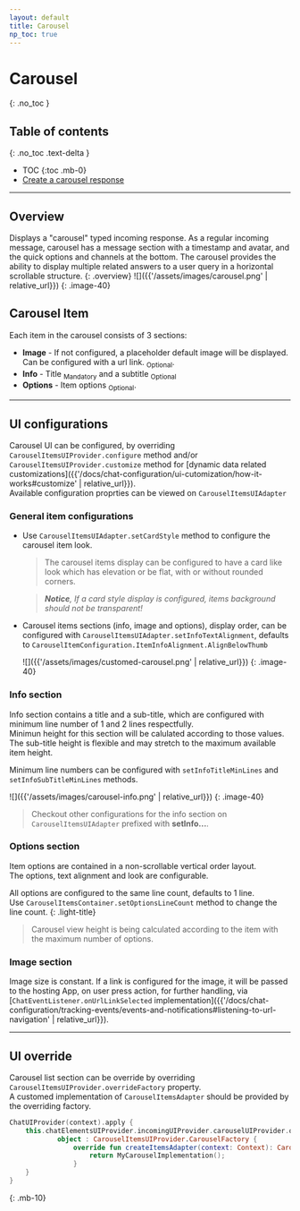 ```yaml
---
layout: default
title: Carousel 
np_toc: true
---
```


# Carousel 
{: .no_toc }

## Table of contents
{: .no_toc .text-delta }

- TOC
{:toc .mb-0}
- [Create a carousel response](https://support.bold360.com/bold360/help/how-to-create-an-image-gallery-in-conversational-articles)

---

## Overview
Displays a "carousel" typed incoming response. 
As a regular incoming message, carousel has a message section with a timestamp and avatar, and the quick options and channels at the bottom. The carousel provides the ability to display multiple related answers to a user query in a horizontal scrollable structure.
{: .overview}
![]({{'/assets/images/carousel.png' | relative_url}})
{: .image-40}


## Carousel Item
Each item in the carousel consists of 3 sections: 
- **Image** - If not configured, a placeholder default image will be displayed.
    Can be configured with a url link. <sub>Optional</sub>.
- **Info** - Title <sub>Mandatory</sub> and a subtitle <sub>Optional</sub> 
- **Options** - Item options <sub>Optional</sub>.

---

## UI configurations
Carousel UI can be configured, by overriding `CarouselItemsUIProvider.configure` method and/or `CarouselItemsUIProvider.customize` method for [dynamic data related customizations]({{'/docs/chat-configuration/ui-cutomization/how-it-works#customize' | relative_url}}).   
Available configuration proprties can be viewed on `CarouselItemsUIAdapter`

### General item configurations
- Use `CarouselItemsUIAdapter.setCardStyle` method to configure the carousel item look. 
  > The carousel items display can be configured to have a card like look which has elevation or be flat, with or without rounded corners. 

  >_**Notice**, If a card style display is configured, items background should not be transparent!_

- Carousel items sections (info, image and options), display order, can be configured with `CarouselItemsUIAdapter.setInfoTextAlignment`, defaults to `CarouselItemConfiguration.ItemInfoAlignment.AlignBelowThumb` 

  ![]({{'/assets/images/customed-carousel.png' | relative_url}})
  {: .image-40}


### Info section
Info section contains a title and a sub-title, which are configured with minimum line number of 1 and 2 lines respectfully.   
Minimun height for this section will be calulated according to those values.
The sub-title height is flexible and may stretch to the maximum available item height.

Minimum line numbers can be configured with `setInfoTitleMinLines` and `setInfoSubTitleMinLines` methods.

![]({{'/assets/images/carousel-info.png' | relative_url}})
{: .image-40}

> Checkout other configurations for the info section on `CarouselItemsUIAdapter` prefixed with **setInfo...**.

### Options section
Item options are contained in a non-scrollable vertical order layout.  
The options, text alignment and look are configurable.

All options are configured to the same line count, defaults to 1 line.   
Use `CarouselItemsContainer.setOptionsLineCount` method to change the line count.
{: .light-title}   
> Carousel view height is being calculated according to the item with the maximum number of options.

### Image section
Image size is constant. 
If a link is configured for the image, it will be passed to the hosting App, on user press action, for further handling, via [`ChatEventListener.onUrlLinkSelected` implementation]({{'/docs/chat-configuration/tracking-events/events-and-notifications#listening-to-url-navigation' | relative_url}}).

---

## UI override
Carousel list section can be override by overriding `CarouselItemsUIProvider.overrideFactory` property.    
A customed implementation of `CarouselItemsAdapter` should be provided by the overriding factory.

```kotlin
ChatUIProvider(context).apply {
    this.chatElementsUIProvider.incomingUIProvider.carouselUIProvider.overrideFactory =
            object : CarouselItemsUIProvider.CarouselFactory {
                override fun createItemsAdapter(context: Context): CarouselItemsAdapter {
                    return MyCarouselImplementation();
                }
    }
}
```     
{: .mb-10}       
